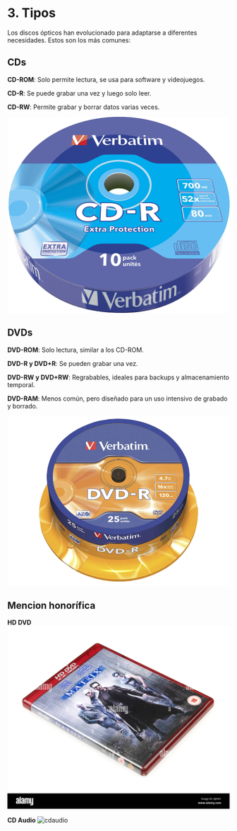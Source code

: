 # 3. Tipos

Los discos ópticos han evolucionado para adaptarse a diferentes necesidades. Estos son los más comunes:

## CDs

**CD-ROM**: Solo permite lectura, se usa para software y videojuegos.

**CD-R**: Se puede grabar una vez y luego solo leer.

**CD-RW**: Permite grabar y borrar datos varias veces.

![CDR](img/cdr.jpg)

## DVDs

**DVD-ROM**: Solo lectura, similar a los CD-ROM.

**DVD-R y DVD+R**: Se pueden grabar una vez.

**DVD-RW y DVD+RW**: Regrabables, ideales para backups y almacenamiento temporal.

**DVD-RAM**: Menos común, pero diseñado para un uso intensivo de grabado y borrado.

![DVR](img/dvdr.jpg)

## Mencion honorífica

**HD DVD**
![hddvd](img/hddvd.jpg)

**CD Audio**
![cdaudio](cdaudio.jpg)
